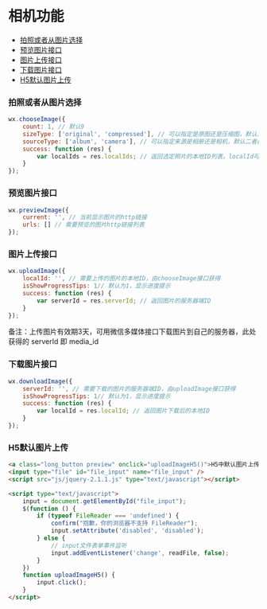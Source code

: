 # 相机功能

* [拍照或者从图片选择](#拍照或者从图片选择)
* [预览图片接口](#预览图片接口)
* [图片上传接口](#图片上传接口)
* [下载图片接口](#下载图片接口)
* [H5默认图片上传](#h5默认图片上传)

### 拍照或者从图片选择

```js
wx.chooseImage({
    count: 1, // 默认9
    sizeType: ['original', 'compressed'], // 可以指定是原图还是压缩图，默认二者都有
    sourceType: ['album', 'camera'], // 可以指定来源是相册还是相机，默认二者都有
    success: function (res) {
        var localIds = res.localIds; // 返回选定照片的本地ID列表，localId可以作为img标签的src属性显示图片
    }
});
```

### 预览图片接口
```js
wx.previewImage({
    current: '', // 当前显示图片的http链接
    urls: [] // 需要预览的图片http链接列表
});
```

### 图片上传接口
```js
wx.uploadImage({
    localId: '', // 需要上传的图片的本地ID，由chooseImage接口获得
    isShowProgressTips: 1// 默认为1，显示进度提示
    success: function (res) {
        var serverId = res.serverId; // 返回图片的服务器端ID
    }
});
```
备注：上传图片有效期3天，可用微信多媒体接口下载图片到自己的服务器，此处获得的 serverId 即 media_id

### 下载图片接口
```js
wx.downloadImage({
    serverId: '', // 需要下载的图片的服务器端ID，由uploadImage接口获得
    isShowProgressTips: 1// 默认为1，显示进度提示
    success: function (res) {
        var localId = res.localId; // 返回图片下载后的本地ID
    }
});
```

### H5默认图片上传

```html
<a class="long_button preview" onclick="uploadImageH5()">H5中默认图片上传</a>
<input type="file" id="file_input" name="file_input" />
<script src="js/jquery-2.1.1.js" type="text/javascript"></script>

<script type="text/javascript">
    input = document.getElementById("file_input");
    $(function () {
        if (typeof FileReader === 'undefined') {
            confirm("抱歉，你的浏览器不支持 FileReader");
            input.setAttribute('disabled', 'disabled');
        } else {
            // input文件表单事件监听
            input.addEventListener('change', readFile, false);
        }
    })
    function uploadImageH5() {
        input.click();
    }
</script>
```

